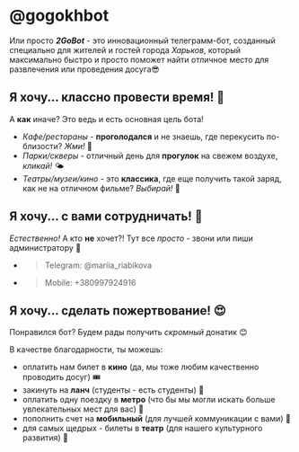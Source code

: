 # @gogokhbot 
Или просто _**2GoBot**_ - это инновационный телеграмм-бот, созданный специально для жителей и гостей города *Харьков*, который максимально быстро и просто поможет 
найти отличное место для развлечения или проведения досуга😎 

## Я хочу... классно провести время! 🤩
А **как** иначе? Это ведь и есть основная цель бота!
* *Кафе/рестораны*    -  **проголодался** и не знаешь, где перекусить по-близости? *Жми!* 🍕
* *Парки/скверы*      -  отличный день для **прогулок** на свежем воздухе, *кликай!* 🌤
* *Театры/музеи/кино* -  это **классика**, где еще получить такой заряд, как не на отличном фильме? *Выбирай!* 🎫

## Я хочу... с вами сотрудничать! 🤗
*Естественно!* А кто **не** хочет?!
Тут все *просто* - звони или пиши администратору 👼
* >Telegram: @mariia_riabikova
* >Mobile: +380997924916

## Я хочу... сделать пожертвование! 😍
Понравился бот? Будем рады получить *скромный* донатик 😊

В качестве благодарности, ты можешь:
* оплатить нам билет в **кино** (да, мы тоже любим качественно проводить досуг) 🎟
* закинуть на **ланч** (студенты - есть студенты) 🥐
* оплатить одну поездку в **метро** (что бы мы могли искать больше увлекательных мест для вас) 🎠
* пополнить счет на **мобильный** (для лучшей коммуникации с вами) 📲
* для самых щедрых - билеты в **театр** (для нашего культурного развития) 🧐
